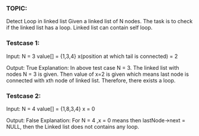 ### TOPIC: 
Detect Loop in linked list
Given a linked list of N nodes. The task is to check if the linked list has a loop. Linked list can contain self loop.

### Testcase 1:

Input: N = 3 value[] = {1,3,4} x(position at which tail is connected) = 2

Output: True Explanation: In above test case N = 3. The linked list with nodes N = 3 is given. Then value of x=2 is given which means last node is connected with xth node of linked list. Therefore, there exists a loop.

### Testcase 2:

Input: N = 4 value[] = {1,8,3,4} x = 0

Output: False Explanation: For N = 4 ,x = 0 means then lastNode->next = NULL, then the Linked list does not contains any loop.
